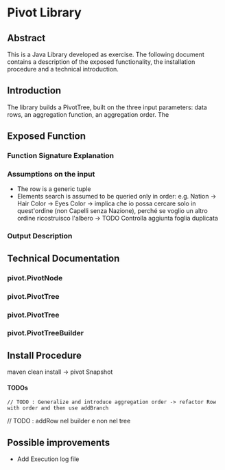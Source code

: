 # Pivot Library

## Abstract
This is a Java Library developed as exercise. The following document contains a description of the exposed functionality,
the installation procedure and a technical introduction. 

## Introduction
The library builds a PivotTree, built on the three input parameters: data rows, an aggregation function, an 
aggregation order. The 
## Exposed Function

### Function Signature Explanation
### Assumptions on the input
- The row is a generic tuple
- Elements search is assumed to be queried only in order: e.g. Nation -> Hair Color -> Eyes Color
 -> implica che io possa cercare solo in quest'ordine (non Capelli senza Nazione),
  perché se voglio un altro ordine ricostruisco l'albero -> TODO Controlla aggiunta foglia duplicata
  
### Output Description

## Technical Documentation

### pivot.PivotNode
### pivot.PivotTree
### pivot.PivotTree
### pivot.PivotTreeBuilder


## Install Procedure
maven clean install -> pivot Snapshot


#### TODOs

    // TODO : Generalize and introduce aggregation order -> refactor Row with order and then use addBranch
// TODO : addRow nel builder e non nel tree

## Possible improvements
- Add Execution log file
